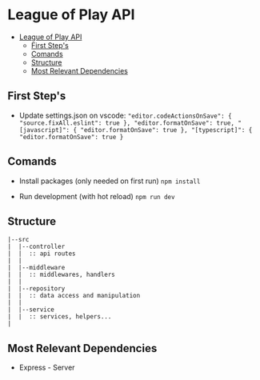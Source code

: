 # League of Play API

-   [League of Play API]()
    -   [First Step's](#First-Step's)
    -   [Comands](#comands)
    -   [Structure](#structure)
    -   [Most Relevant Dependencies](#most-relevant-dependencies)

## First Step's

-   Update settings.json on vscode:
    `"editor.codeActionsOnSave": { "source.fixAll.eslint": true }, "editor.formatOnSave": true, "[javascript]": { "editor.formatOnSave": true }, "[typescript]": { "editor.formatOnSave": true }`

## Comands

-   Install packages (only needed on first run)
    `npm install`

-   Run development (with hot reload)
    `npm run dev`

## Structure

```
|--src
|  |--controller
|  |  :: api routes
|  |
|  |--middleware
|  |  :: middlewares, handlers
|  |
|  |--repository
|  |  :: data access and manipulation
|  |
|  |--service
|  |  :: services, helpers...
|
```

## Most Relevant Dependencies

-   Express - Server
